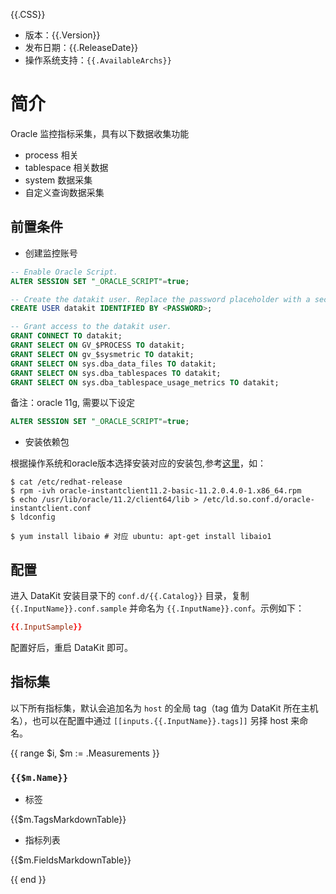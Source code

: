 {{.CSS}}

- 版本：{{.Version}}
- 发布日期：{{.ReleaseDate}}
- 操作系统支持：`{{.AvailableArchs}}`

# 简介

Oracle 监控指标采集，具有以下数据收集功能

- process 相关
- tablespace 相关数据
- system 数据采集
- 自定义查询数据采集

## 前置条件

- 创建监控账号

```sql
-- Enable Oracle Script.
ALTER SESSION SET "_ORACLE_SCRIPT"=true;

-- Create the datakit user. Replace the password placeholder with a secure password.
CREATE USER datakit IDENTIFIED BY <PASSWORD>;

-- Grant access to the datakit user.
GRANT CONNECT TO datakit;
GRANT SELECT ON GV_$PROCESS TO datakit;
GRANT SELECT ON gv_$sysmetric TO datakit;
GRANT SELECT ON sys.dba_data_files TO datakit;
GRANT SELECT ON sys.dba_tablespaces TO datakit;
GRANT SELECT ON sys.dba_tablespace_usage_metrics TO datakit;
```

备注：oracle 11g, 需要以下设定

```sql
ALTER SESSION SET "_ORACLE_SCRIPT"=true;
```

- 安装依赖包

根据操作系统和oracle版本选择安装对应的安装包,参考[这里](https://oracle.github.io/odpi/doc/installation.html)，如：

```shell
$ cat /etc/redhat-release
$ rpm -ivh oracle-instantclient11.2-basic-11.2.0.4.0-1.x86_64.rpm
$ echo /usr/lib/oracle/11.2/client64/lib > /etc/ld.so.conf.d/oracle-instantclient.conf
$ ldconfig

$ yum install libaio # 对应 ubuntu: apt-get install libaio1
```

## 配置

进入 DataKit 安装目录下的 `conf.d/{{.Catalog}}` 目录，复制 `{{.InputName}}.conf.sample` 并命名为 `{{.InputName}}.conf`。示例如下：

```toml
{{.InputSample}}
```

配置好后，重启 DataKit 即可。

## 指标集

以下所有指标集，默认会追加名为 `host` 的全局 tag（tag 值为 DataKit 所在主机名），也可以在配置中通过 `[[inputs.{{.InputName}}.tags]]` 另择 host 来命名。

{{ range $i, $m := .Measurements }}

### `{{$m.Name}}`

-  标签

{{$m.TagsMarkdownTable}}

- 指标列表

{{$m.FieldsMarkdownTable}}

{{ end }}
